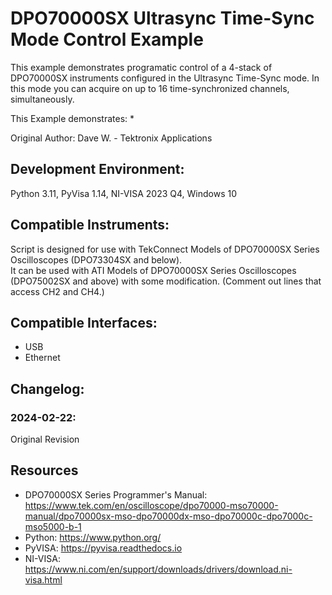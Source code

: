# DPO70000SX Ultrasync Time-Sync Mode Control Example
This example demonstrates programatic control of a 4-stack of DPO70000SX instruments configured in the Ultrasync Time-Sync mode.  In this mode you can acquire on up to 16 time-synchronized channels, simultaneously.

This Example demonstrates:
* 

Original Author: Dave W. - Tektronix Applications

## Development Environment:
Python 3.11, PyVisa 1.14, NI-VISA 2023 Q4, Windows 10

## Compatible Instruments:
Script is designed for use with TekConnect Models of DPO70000SX Series Oscilloscopes (DPO73304SX and below).</br>
It can be used with ATI Models of DPO70000SX Series Oscilloscopes (DPO75002SX and above) with some modification.  (Comment out lines that access CH2 and CH4.)

## Compatible Interfaces:
* USB
* Ethernet

## Changelog:
### 2024-02-22:
Original Revision


<!-- markdown-link-check-disable -->
Resources
---------
* DPO70000SX Series Programmer's Manual: https://www.tek.com/en/oscilloscope/dpo70000-mso70000-manual/dpo70000sx-mso-dpo70000dx-mso-dpo70000c-dpo7000c-mso5000-b-1
* Python: https://www.python.org/
* PyVISA: https://pyvisa.readthedocs.io
* NI-VISA: https://www.ni.com/en/support/downloads/drivers/download.ni-visa.html
